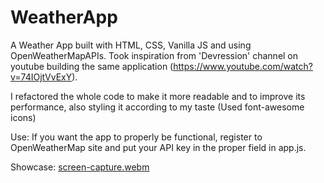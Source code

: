 # WeatherApp
A Weather App built with HTML, CSS, Vanilla JS and using OpenWeatherMapAPIs.
Took inspiration from 'Devression' channel on youtube building the same application (https://www.youtube.com/watch?v=74IOjtVvExY).

I refactored the whole code to make it more readable and to improve its performance, also styling it according to my taste (Used font-awesome icons)

Use: If you want the app to properly be functional, register to OpenWeatherMap site and put your API key in the proper field in app.js.

Showcase:
[screen-capture.webm](https://github.com/TizianoSapienza/WeatherApp/assets/107993826/747a4095-ef2f-48f9-82b7-e812d827557e)

